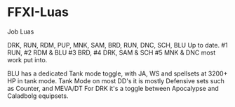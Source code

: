 # FFXI-Luas
Job Luas

DRK, RUN, RDM, PUP, MNK, SAM, BRD, RUN, DNC, SCH, BLU Up to date.
#1 RUN, #2 RDM & BLU #3 BRD, #4 DRK, SAM & SCH #5 MNK & DNC most work put into.

BLU has a dedicated Tank mode toggle, with JA, WS and spellsets at 3200+ HP in tank mode.
Tank Mode on most DD's it is mostly Defensive sets such as Counter, and MEVA/DT
For DRK it's a toggle between Apocalypse and Caladbolg equipsets.
